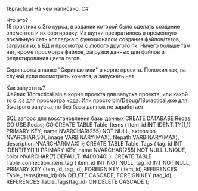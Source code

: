 18practical
На чем написано: C#

Что это?  
18 практика с 2го курса, в задании которой было сделать создание элементов и их сортировку. Из шутки превратилось в временную локальную сеть колледжа с функционалом создания файлов/тегов, загрузки их в БД и просмотра с любого другого пк. Ничего больше там нет, кроме просмотра файлов, загрузки данных для файлов и редактирования цвета тегов.

Скриншоты в папке "Скриншотики" в корне проекта. Положил так, на случай если посмотреть хочется, а запускать нет

Как запустить?  
Файлик 18practical.sln в корне проекта для запуска проекта, или какой то с .cs для просмотра кода. Или просто bin/Debug/18practical.exe для быстрого запуска, но без базы данных не заработает

SQL запрос для восстановления базы данных
CREATE DATABASE Redas;
GO
USE Redas;
GO
CREATE TABLE Table_Items (
    item_id INT IDENTITY(1,1) PRIMARY KEY,
    name NVARCHAR(255) NOT NULL,
    extension NVARCHAR(50),
    image VARBINARY(MAX),
    filepath VARBINARY(MAX),
    description NVARCHAR(MAX)
);
CREATE TABLE Table_Tags (
    tag_id INT IDENTITY(1,1) PRIMARY KEY,
    name NVARCHAR(255) NOT NULL UNIQUE,
    color NVARCHAR(7) DEFAULT '#400040'
);
CREATE TABLE Table_connection_item_tag (
    item_id INT NOT NULL,
    tag_id INT NOT NULL,
    PRIMARY KEY (item_id, tag_id),
    FOREIGN KEY (item_id) REFERENCES Table_Items(item_id) ON DELETE CASCADE,
    FOREIGN KEY (tag_id) REFERENCES Table_Tags(tag_id) ON DELETE CASCADE
);
